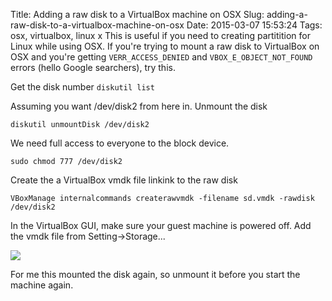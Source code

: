 Title: Adding a raw disk to a VirtualBox machine on OSX
Slug: adding-a-raw-disk-to-a-virtualbox-machine-on-osx
Date: 2015-03-07 15:53:24
Tags: osx, virtualbox, linux
x
This is useful if you need to creating partitition for Linux while using OSX. If you're trying to mount a raw disk to VirtualBox on OSX and you're getting ```VERR_ACCESS_DENIED``` and ```VBOX_E_OBJECT_NOT_FOUND``` errors (hello Google searchers), try this. 

Get the disk number
```diskutil list```

Assuming you want /dev/disk2 from here in.  Unmount the disk

```diskutil unmountDisk /dev/disk2```

We need full access to everyone to the block device.

```sudo chmod 777 /dev/disk2```

Create the a VirtualBox vmdk file linkink to the raw disk

```VBoxManage internalcommands createrawvmdk -filename sd.vmdk -rawdisk /dev/disk2```

In the VirtualBox GUI, make sure your guest machine is powered off.  Add the vmdk file from Setting->Storage...

![](https://dl-web.dropbox.com/get/Screenshots/Screenshot%202015-03-07%2016.18.55.png?_subject_uid=5763349&w=AAByhX7Jbfl7IFtEXicblEx9hA19-BZMz7RZYmrwOTPNVA)

For me this mounted the disk again, so unmount it before you start the machine again.






